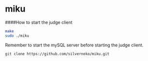 miku
====

####How to start the judge client
```bash
make
sudo ./miku
```

Remember to start the mySQL server before starting the judge client.

```bash
git clone https://github.com/silverneko/miku.git
```
